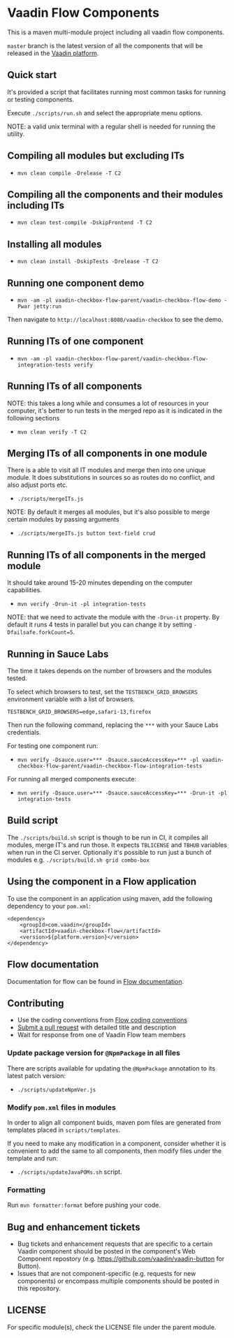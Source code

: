 # Vaadin Flow Components

This is a maven multi-module project including all vaadin flow components.

`master` branch is the latest version of all the components that will be released in the [Vaadin platform](https://github.com/vaadin/platform).

## Quick start

It's provided a script that facilitates running most common tasks for running or testing components.

Execute `./scripts/run.sh` and select the appropriate menu options.

NOTE: a valid unix terminal with a regular shell is needed for running the utility.

## Compiling all modules but excluding ITs

- `mvn clean compile -Drelease -T C2`

## Compiling all the components and their modules including ITs

- `mvn clean test-compile -DskipFrontend -T C2`

## Installing all modules

- `mvn clean install -DskipTests -Drelease -T C2`

## Running one component demo

- `mvn -am -pl vaadin-checkbox-flow-parent/vaadin-checkbox-flow-demo -Pwar jetty:run`

Then navigate to `http://localhost:8080/vaadin-checkbox` to see the demo.

## Running ITs of one component

- `mvn -am -pl vaadin-checkbox-flow-parent/vaadin-checkbox-flow-integration-tests verify`

## Running ITs of all components

NOTE: this takes a long while and consumes a lot of resources in your computer, it's better to run tests in the merged repo as it is indicated in the following sections

- `mvn clean verify -T C2`

## Merging ITs of all components in one module

There is a able to visit all IT modules and merge then into one unique module.
It does substitutions in sources so as routes do no conflict, and also adjust ports etc.

- `./scripts/mergeITs.js`

NOTE: By default it merges all modules, but it's also possible to merge certain modules by passing arguments

- `./scripts/mergeITs.js button text-field crud`

## Running ITs of all components in the merged module

It should take around 15-20 minutes depending on the computer capabilities.

- `mvn verify -Drun-it -pl integration-tests`

NOTE: that we need to activate the module with the `-Drun-it` property. By default it runs 4 tests in parallel but you can change it by setting `-Dfailsafe.forkCount=5`.

## Running in Sauce Labs

The time it takes depends on the number of browsers and the modules tested.

To select which browsers to test, set the `TESTBENCH_GRID_BROWSERS` environment variable with a list of browsers.
```
TESTBENCH_GRID_BROWSERS=edge,safari-13,firefox
```



Then run the following command, replacing the `***` with your Sauce Labs credentials.

For testing one component run:

- `mvn verify -Dsauce.user=*** -Dsauce.sauceAccessKey=*** -pl vaadin-checkbox-flow-parent/vaadin-checkbox-flow-integration-tests`

For running all merged components execute:

- `mvn verify -Dsauce.user=*** -Dsauce.sauceAccessKey=*** -Drun-it -pl integration-tests`

## Build script

The `./scripts/build.sh` script is though to be run in CI, it compiles all modules, merge IT's and run those.
It expects `TBLICENSE` and `TBHUB` variables when run in the CI server.
Optionally it's possible to run just a bunch of modules e.g. `./scripts/build.sh grid combo-box`

## Using the component in a Flow application
To use the component in an application using maven,
add the following dependency to your `pom.xml`:
```
<dependency>
    <groupId>com.vaadin</groupId>
    <artifactId>vaadin-checkbox-flow</artifactId>
    <version>${platform.version}</version>
</dependency>
```

## Flow documentation
Documentation for flow can be found in [Flow documentation](https://github.com/vaadin/flow-and-components-documentation/blob/master/documentation/Overview.asciidoc).

## Contributing
- Use the coding conventions from [Flow coding conventions](https://github.com/vaadin/flow/tree/master/eclipse)
- [Submit a pull request](https://www.digitalocean.com/community/tutorials/how-to-create-a-pull-request-on-github) with detailed title and description
- Wait for response from one of Vaadin Flow team members

### Update package version for `@NpmPackage` in all files
There are scripts available for updating the `@NpmPackage` annotation to its latest patch version:

- `./scripts/updateNpmVer.js`

### Modify `pom.xml` files in modules

In order to align all component buids, maven pom files are generated from templates placed in `scripts/templates`.

If you need to make any modification in a component, consider whether it is convenient to add the same to all components, then modify files under the template and run:

- `./scripts/updateJavaPOMs.sh` script.


### Formatting

Run `mvn formatter:format` before pushing your code.

## Bug and enhancement tickets
- Bug tickets and enhancement requests that are specific to a certain Vaadin component should be posted in the component's Web Component repostory (e.g. https://github.com/vaadin/vaadin-button for Button).
- Issues that are not component-specific (e.g. requests for new components) or encompass multiple components should be posted in this repository.

## LICENSE
For specific module(s), check the LICENSE file under the parent module.
